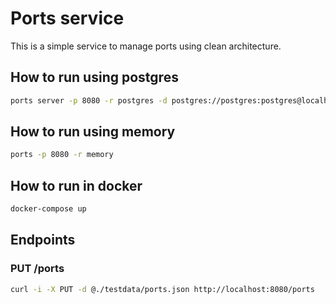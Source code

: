 # Ports service

This is a simple service to manage ports using clean architecture.

## How to run using postgres

```bash
ports server -p 8080 -r postgres -d postgres://postgres:postgres@localhost:5432/ports?sslmode=disable
```

## How to run using memory

```bash
ports -p 8080 -r memory 
```


## How to run in docker

```bash
docker-compose up
```

## Endpoints

### PUT /ports

```bash
curl -i -X PUT -d @./testdata/ports.json http://localhost:8080/ports
```